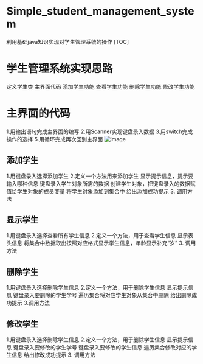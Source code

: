 # Simple_student_management_system
利用基础java知识实现对学生管理系统的操作
[TOC]
# 学生管理系统实现思路
定义学生类
主界面代码
添加学生功能
查看学生功能
删除学生功能
修改学生功能

# 主界面的代码
1.用输出语句完成主界面的编写
2.用Scanner实现键盘录入数据
3.用switch完成操作的选择
5.用循环完成再次回到主界面
![image](https://user-images.githubusercontent.com/61231746/152664212-89bdd22c-e9c7-4eee-8610-d555f2e4381f.png)

## 添加学生
1.用键盘录入选择添加学生
2.定义一个方法用来添加学生
  显示提示信息，提示要输入哪种信息
  键盘录入学生对象所需的数据
  创建学生对象，把键盘录入的数据赋值给学生对象的成员变量
  将学生对象添加到集合中
  给出添加成功提示
3. 调用方法

## 显示学生
1.用键盘录入选择查看所有学生信息
2.定义一个方法，用于查看学生信息
  显示表头信息
  将集合中数据取出按照对应格式显示学生信息，年龄显示补充“岁”
3. 调用方法

## 删除学生
1.用键盘录入选择删除学生信息
2.定义一个方法，用于删除学生信息
  显示提示信息
  键盘录入要删除的学生学号
  遍历集合将对应学生对象从集合中删除
  给出删除成功提示
3.调用方法

## 修改学生
1.用键盘录入选择删除学生信息
2.定义一个方法，用于删除学生信息
  显示提示信息
  键盘录入要修改的学生学号
  键盘录入要修改的学生信息
  遍历集合修改对应的学生信息
  给出修改成功提示
3. 调用方法




     
